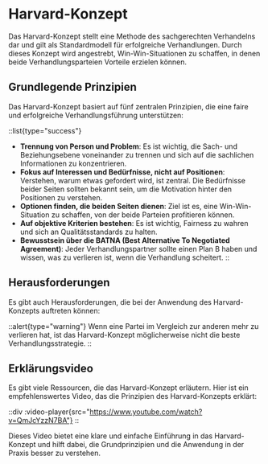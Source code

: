 # Harvard-Konzept

Das Harvard-Konzept stellt eine Methode des sachgerechten Verhandelns dar und gilt als Standardmodell für erfolgreiche Verhandlungen. Durch dieses Konzept wird angestrebt, Win-Win-Situationen zu schaffen, in denen beide Verhandlungsparteien Vorteile erzielen können.

## Grundlegende Prinzipien

Das Harvard-Konzept basiert auf fünf zentralen Prinzipien, die eine faire und erfolgreiche Verhandlungsführung unterstützen:

::list{type="success"}
- **Trennung von Person und Problem**: Es ist wichtig, die Sach- und Beziehungsebene voneinander zu trennen und sich auf die sachlichen Informationen zu konzentrieren.
- **Fokus auf Interessen und Bedürfnisse, nicht auf Positionen**: Verstehen, warum etwas gefordert wird, ist zentral. Die Bedürfnisse beider Seiten sollten bekannt sein, um die Motivation hinter den Positionen zu verstehen.
- **Optionen finden, die beiden Seiten dienen**: Ziel ist es, eine Win-Win-Situation zu schaffen, von der beide Parteien profitieren können.
- **Auf objektive Kriterien bestehen**: Es ist wichtig, Fairness zu wahren und sich an Qualitätsstandards zu halten.
- **Bewusstsein über die BATNA (Best Alternative To Negotiated Agreement)**: Jeder Verhandlungspartner sollte einen Plan B haben und wissen, was zu verlieren ist, wenn die Verhandlung scheitert.
::

## Herausforderungen

Es gibt auch Herausforderungen, die bei der Anwendung des Harvard-Konzepts auftreten können:

::alert{type="warning"}
Wenn eine Partei im Vergleich zur anderen mehr zu verlieren hat, ist das Harvard-Konzept möglicherweise nicht die beste Verhandlungsstrategie.
::

## Erklärungsvideo

Es gibt viele Ressourcen, die das Harvard-Konzept erläutern. Hier ist ein empfehlenswertes Video, das die Prinzipien des Harvard-Konzepts erklärt:

::div
  :video-player{src="https://www.youtube.com/watch?v=QmJcYzzN7BA"}
::

Dieses Video bietet eine klare und einfache Einführung in das Harvard-Konzept und hilft dabei, die Grundprinzipien und die Anwendung in der Praxis besser zu verstehen.
